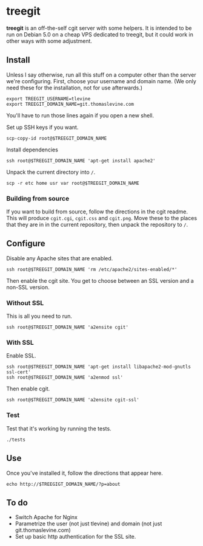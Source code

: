 treegit
==================
**treegit** is an off-the-self cgit server with some helpers. It is intended to
be run on Debian 5.0 on a cheap VPS dedicated to treegit, but it could work in
other ways with some adjustment.

## Install
Unless I say otherwise, run all this stuff on a computer other than the server
we're configuring. First, choose your username and domain name. (We only need
these for the installation, not for use afterwards.)

    export TREEGIT_USERNAME=tlevine
    export TREEGIT_DOMAIN_NAME=git.thomaslevine.com

You'll have to run those lines again if you open a new shell.

Set up SSH keys if you want.

    scp-copy-id root@$TREEGIT_DOMAIN_NAME

Install dependencies

    ssh root@$TREEGIT_DOMAIN_NAME 'apt-get install apache2'

Unpack the current directory into `/`.

    scp -r etc home usr var root@$TREEGIT_DOMAIN_NAME

### Building from source
If you want to build from source, follow the directions
in the cgit readme. This will produce `cgit.cgi`, `cgit.css`
and `cgit.png`. Move these to the places that they are in
in the current repository, then unpack the repository to `/`.

## Configure
Disable any Apache sites that are enabled.

    ssh root@$TREEGIT_DOMAIN_NAME 'rm /etc/apache2/sites-enabled/*'

Then enable the cgit site. You get to choose between an SSL version and a
non-SSL version.

### Without SSL
This is all you need to run.

    ssh root@$TREEGIT_DOMAIN_NAME 'a2ensite cgit'

### With SSL
Enable SSL.

    ssh root@$TREEGIT_DOMAIN_NAME 'apt-get install libapache2-mod-gnutls ssl-cert'
    ssh root@$TREEGIT_DOMAIN_NAME 'a2enmod ssl'

Then enable cgit.

    ssh root@$TREEGIT_DOMAIN_NAME 'a2ensite cgit-ssl'

### Test
Test that it's working by running the tests.

    ./tests

## Use
Once you've installed it, follow the directions that appear here.

    echo http://$TREEGIGT_DOMAIN_NAME/?p=about

## To do

* Switch Apache for Nginx
* Parametrize the user (not just tlevine) and domain (not just git.thomaslevine.com)
* Set up basic http authentication for the SSL site.
